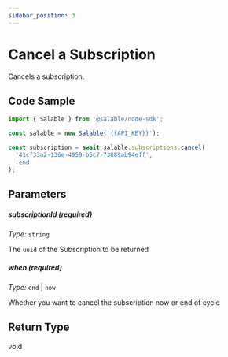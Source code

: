 ```yaml
---
sidebar_position: 3
---
```


# Cancel a Subscription

Cancels a subscription.

## Code Sample

```typescript
import { Salable } from '@salable/node-sdk';

const salable = new Salable('{{API_KEY}}');

const subscription = await salable.subscriptions.cancel(
  '41cf33a2-136e-4959-b5c7-73889ab94eff',
  'end'
);
```

## Parameters

##### subscriptionId (_required_)

_Type:_ `string`

The `uuid` of the Subscription to be returned

##### when (_required_)

_Type:_ `end` | `now`

Whether you want to cancel the subscription now or end of cycle

## Return Type

void
